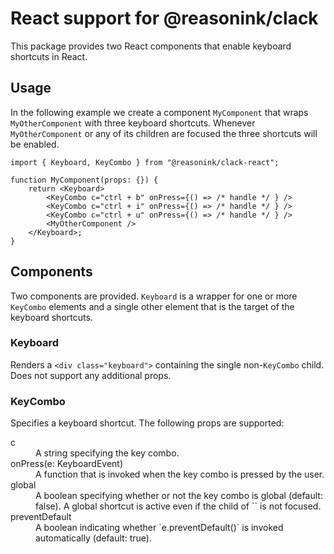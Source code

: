 # React support for @reasonink/clack

This package provides two React components that enable keyboard shortcuts in
React.

## Usage

In the following example we create a component `MyComponent` that wraps
`MyOtherComponent` with three keyboard shortcuts. Whenever `MyOtherComponent`
or any of its children are focused the three shortcuts will be enabled.

```tsx
import { Keyboard, KeyCombo } from "@reasonink/clack-react";

function MyComponent(props: {}) {
    return <Keyboard>
        <KeyCombo c="ctrl + b" onPress={() => /* handle */ } />
        <KeyCombo c="ctrl + i" onPress={() => /* handle */ } />
        <KeyCombo c="ctrl + u" onPress={() => /* handle */ } />
        <MyOtherComponent />
    </Keyboard>;
}
```

## Components

Two components are provided. `Keyboard` is a wrapper for one or more
`KeyCombo` elements and a single other element that is the target of the
keyboard shortcuts.

### Keyboard

Renders a `<div class="keyboard">` containing the single non-`KeyCombo` child.
Does not support any additional props.

### KeyCombo

Specifies a keyboard shortcut. The following props are supported:

<dl>
    <dt>c</dt>
    <dd>A string specifying the key combo.</dd>
    <dt>onPress(e: KeyboardEvent)</dt>
    <dd>A function that is invoked when the key combo is pressed by the user.</dd>
    <dt>global</dt>
    <dd>A boolean specifying whether or not the key combo is global (default:
    false). A global shortcut is active even if the child of `<Keyboard>` is
    not focused.</dd>
    <dt>preventDefault</dt>
    <dd>A boolean indicating whether `e.preventDefault()` is invoked
    automatically (default: true).</dd>
</dl>
